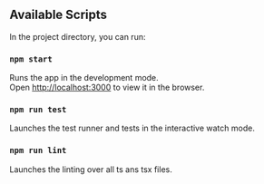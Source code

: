 ## Available Scripts
In the project directory, you can run:

### `npm start`
Runs the app in the development mode.\
Open [http://localhost:3000](http://localhost:3000) to view it in the browser.

### `npm run test`
Launches the test runner and tests in the interactive watch mode.

### `npm run lint`
Launches the linting over all ts ans tsx files.

